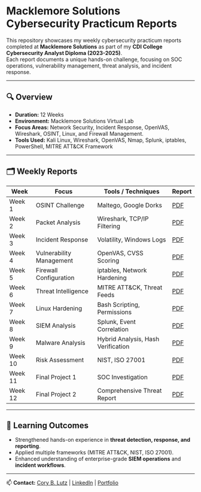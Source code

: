 # Macklemore Solutions Cybersecurity Practicum Reports

This repository showcases my weekly cybersecurity practicum reports completed at **Macklemore Solutions** as part of my **CDI College Cybersecurity Analyst Diploma (2023-2025)**.  
Each report documents a unique hands-on challenge, focusing on SOC operations, vulnerability management, threat analysis, and incident response.

---

## 🔍 Overview

- **Duration:** 12 Weeks  
- **Environment:** Macklemore Solutions Virtual Lab  
- **Focus Areas:** Network Security, Incident Response, OpenVAS, Wireshark, OSINT, Linux, and Firewall Management.  
- **Tools Used:** Kali Linux, Wireshark, OpenVAS, Nmap, Splunk, iptables, PowerShell, MITRE ATT&CK Framework  

---

## 🗂️ Weekly Reports

| Week | Focus | Tools / Techniques | Report |
|------|-------|--------------------|--------|
| Week 1 | OSINT Challenge | Maltego, Google Dorks | [PDF](Week_1_OSINT_Report.pdf) |
| Week 2 | Packet Analysis | Wireshark, TCP/IP Filtering | [PDF](Week_2_Packet_Analysis.pdf) |
| Week 3 | Incident Response | Volatility, Windows Logs | [PDF](Week_3_Incident_Response.pdf) |
| Week 4 | Vulnerability Management | OpenVAS, CVSS Scoring | [PDF](Week_4_OpenVAS_Report.pdf) |
| Week 5 | Firewall Configuration | iptables, Network Hardening | [PDF](Week_5_Firewall_Config.pdf) |
| Week 6 | Threat Intelligence | MITRE ATT&CK, Threat Feeds | [PDF](Week_6_Threat_Intel.pdf) |
| Week 7 | Linux Hardening | Bash Scripting, Permissions | [PDF](Week_7_Linux_Hardening.pdf) |
| Week 8 | SIEM Analysis | Splunk, Event Correlation | [PDF](Week_8_SIEM_Analysis.pdf) |
| Week 9 | Malware Analysis | Hybrid Analysis, Hash Verification | [PDF](Week_9_Malware_Report.pdf) |
| Week 10 | Risk Assessment | NIST, ISO 27001 | [PDF](Week_10_Risk_Assessment.pdf) |
| Week 11 | Final Project 1 | SOC Investigation | [PDF](Week_11_SOC_Investigation.pdf) |
| Week 12 | Final Project 2 | Comprehensive Threat Report | [PDF](Week_12_Final_Report.pdf) |

---

## 🧠 Learning Outcomes
- Strengthened hands-on experience in **threat detection, response, and reporting**.  
- Applied multiple frameworks (MITRE ATT&CK, NIST, ISO 27001).  
- Enhanced understanding of enterprise-grade **SIEM operations** and **incident workflows**.

---

📫 **Contact:** [Cory B. Lutz](mailto:cory.b.lutz@gmail.com) | [LinkedIn](https://linkedin.com/in/cory-lutz) | [Portfolio](https://cory-b-lutz.github.io/)
